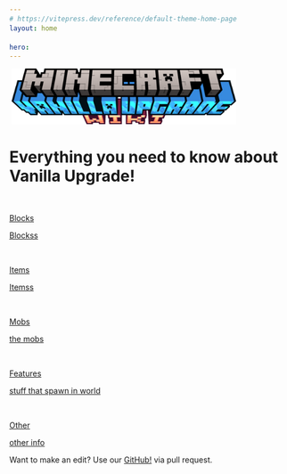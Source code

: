 ```yaml
---
# https://vitepress.dev/reference/default-theme-home-page
layout: home

hero:
---
```



<div class="centereding" height="100%"> 
<img src="https://github.com/Villagecool/Vanilla-Upgrade-Wiki/blob/main/docs/ass-sets/logo-wiki.png?raw=true" alt="" width="0" height="100"> 
<img src="https://github.com/Villagecool/Vanilla-Upgrade-Wiki/blob/main/docs/ass-sets/logo-wiki.png?raw=true" alt="" width="80%" height="100"> 

<h1 class="name" data-v-5a3e9999=""><span class="clip" data-v-5a3e9999="">Everything you need to know about Vanilla Upgrade!</span></h1>

<!-- From Uiverse.io by Admin12121 --> 
<div class="kinda-fancy-menu" width="100%"> 
   <a href="/Vanilla-Upgrade-Wiki/blocks.html">
   <div class="SmallLinkCard" width="300px">
     <div class="aimg"><img src="/ass-sets/blocks/rotator.png" alt="" height="100"></div>
     <div class="textBox">
       <p class="h1">Blocks</p>
       <p class="p">Blockss</p>
     <div>
   </div></div></div></a>
   
   <a href="/Vanilla-Upgrade-Wiki/items.html">
   <div class="SmallLinkCard" width="300px">
     <div class="aimg"><img src="/ass-sets/items/copper_wrench.png" alt="" height="100"></div>
     <div class="textBox">
       <p class="h1">Items</p>
       <p class="p">Itemss</p>
     <div>
   </div></div></div></a>
</div>

<div class="kinda-fancy-menu" width="100%"> 
   <a href="/Vanilla-Upgrade-Wiki/mobs.html">
   <div class="SmallLinkCard" width="300px">
     <div class="aimg"><img src="/ass-sets/mobs/termite.png" alt="" height="100"></div>
     <div class="textBox">
       <p class="h1">Mobs</p>
       <p class="p">the mobs</p>
     <div>
   </div></div></div></a>
   
   <a href="/Vanilla-Upgrade-Wiki/features.html">
   <div class="SmallLinkCard" width="300px">
     <div class="aimg"><img src="/ass-sets/blocks/sapling_palm.png" alt=""  height="100"></div>
     <div class="textBox">
       <p class="h1">Features</p>
       <p class="p">stuff that spawn in world</p>
     <div>
   </div></div></div></a>
</div>
<a href="/Vanilla-Upgrade-Wiki/misc.html">
<div class="SmallLinkCard" width="300px">
  <div class="aimg"><img src="/ass-sets/items/chocolate_cake.png" alt="" height="100"></div>
  <div class="textBox">
    <p class="h1">Other</p>
    <p class="p">other info</p>
  <div>
</div></div></div></a>
</div>

<span class="clip" data-v-5a3e9999="">Want to make an edit? Use our [GitHub!](https://github.com/Villagecool/Vanilla-Upgrade-Wiki) via pull request.</span>